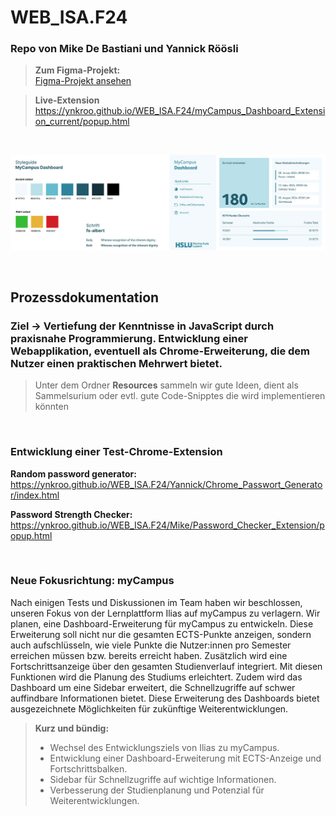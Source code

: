 # WEB_ISA.F24

### Repo von Mike De Bastiani und Yannick Röösli

> **Zum Figma-Projekt:**<br>[Figma-Projekt ansehen](https://www.figma.com/file/scRsCeKv708nT8tqpZDO9J/MyCampus-Dashboard?type=design&node-id=0%3A1&mode=design&t=Ig4YIOSiej5PSKzE-1)

> **Live-Extension**<br> https://ynkroo.github.io/WEB_ISA.F24/myCampus_Dashboard_Extension_current/popup.html

<br>

![Styleguide](myCampus_Dashboard_Extension_current/assets/Styleguide.png)

<br>

## Prozessdokumentation

### Ziel -> Vertiefung der Kenntnisse in JavaScript durch praxisnahe Programmierung. Entwicklung einer Webapplikation, eventuell als Chrome-Erweiterung, die dem Nutzer einen praktischen Mehrwert bietet.

> Unter dem Ordner **Resources** sammeln wir gute Ideen, dient als Sammelsurium oder evtl. gute Code-Snipptes die wird implementieren könnten

<br>

### Entwicklung einer Test-Chrome-Extension

**Random password generator:**<br>
https://ynkroo.github.io/WEB_ISA.F24/Yannick/Chrome_Passwort_Generator/index.html

**Password Strength Checker:**<br>
https://ynkroo.github.io/WEB_ISA.F24/Mike/Password_Checker_Extension/popup.html

<br>

### Neue Fokusrichtung: myCampus

Nach einigen Tests und Diskussionen im Team haben wir beschlossen, unseren Fokus von der Lernplattform Ilias auf myCampus zu verlagern. Wir planen, eine Dashboard-Erweiterung für myCampus zu entwickeln. Diese Erweiterung soll nicht nur die gesamten ECTS-Punkte anzeigen, sondern auch aufschlüsseln, wie viele Punkte die Nutzer:innen pro Semester erreichen müssen bzw. bereits erreicht haben. Zusätzlich wird eine Fortschrittsanzeige über den gesamten Studienverlauf integriert. Mit diesen Funktionen wird die Planung des Studiums erleichtert. Zudem wird das Dashboard um eine Sidebar erweitert, die Schnellzugriffe auf schwer auffindbare Informationen bietet. Diese Erweiterung des Dashboards bietet ausgezeichnete Möglichkeiten für zukünftige Weiterentwicklungen.

> **Kurz und bündig:**
>
> - Wechsel des Entwicklungsziels von Ilias zu myCampus.
> - Entwicklung einer Dashboard-Erweiterung mit ECTS-Anzeige und Fortschrittsbalken.
> - Sidebar für Schnellzugriffe auf wichtige Informationen.
> - Verbesserung der Studienplanung und Potenzial für Weiterentwicklungen.
